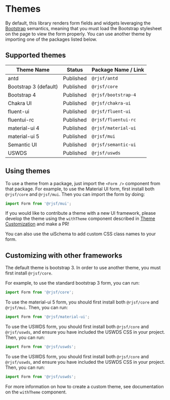 # Themes

By default, this library renders form fields and widgets leveraging the [Bootstrap](http://getbootstrap.com/) semantics,
meaning that you must load the Bootstrap stylesheet on the page to view the form properly. You can use another theme by importing one of the packages listed below.

## Supported themes

| Theme Name            | Status    | Package Name / Link |
| --------------------- | --------- | ------------------- |
| antd                  | Published | `@rjsf/antd`        |
| Bootstrap 3 (default) | Published | `@rjsf/core`        |
| Bootstrap 4           | Published | `@rjsf/bootstrap-4` |
| Chakra UI             | Published | `@rjsf/chakra-ui`   |
| fluent-ui             | Published | `@rjsf/fluent-ui`   |
| fluentui-rc           | Published | `@rjsf/fluentui-rc` |
| material-ui 4         | Published | `@rjsf/material-ui` |
| material-ui 5         | Published | `@rjsf/mui`         |
| Semantic UI           | Published | `@rjsf/semantic-ui` |
| USWDS                 | Published | `@rjsf/uswds`       |

## Using themes

To use a theme from a package, just import the `<Form />` component from that package. For example, to use the Material UI form,
first install both `@rjsf/core` and `@rjsf/mui`. Then you can import the form by doing:

```ts
import Form from '@rjsf/mui';
```

If you would like to contribute a theme with a new UI framework, please develop the theme using the `withTheme` component described in [Theme Customization](../advanced-customization/custom-themes.md) and make a PR!

You can also use the uiSchema to add custom CSS class names to your form.

## Customizing with other frameworks

The default theme is bootstrap 3. In order to use another theme, you must first install `@rjsf/core`.

For example, to use the standard bootstrap 3 form, you can run:

```ts
import Form from '@rjsf/core';
```

To use the material-ui 5 form, you should first install both `@rjsf/core` and `@rjsf/mui`. Then, you can run:

```ts
import Form from '@rjsf/material-ui';
```

To use the USWDS form, you should first install both `@rjsf/core` and `@rjsf/uswds`, and ensure you have included the USWDS CSS in your project. Then, you can run:

```ts
import Form from '@rjsf/uswds';
```

To use the USWDS form, you should first install both `@rjsf/core` and `@rjsf/uswds`, and ensure you have included the USWDS CSS in your project. Then, you can run:

```ts
import Form from '@rjsf/uswds';
```

For more information on how to create a custom theme, see documentation on the `withTheme` component.
